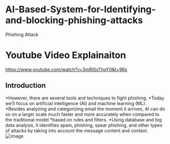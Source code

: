 # AI-Based-System-for-Identifying-and-blocking-phishing-attacks
Phishing Attack

# Youtube Video Explainaiton 
https://www.youtube.com/watch?v=3mRlSsThoY0&t=96s

## Introduction 
*However, there are several tools and techniques to fight phishing. 
*Today we’ll focus on artificial intelligence (AI) and machine learning (ML).
*Besides analyzing and categorizing email the moment it arrives, AI can do so on a larger scale much faster and more accurately when compared to the traditional model *based on rules and filters.
*Using database and big data analysis, it identifies spam, phishing, spear phishing, and other types of attacks by taking into account the message content and context.
![image](https://user-images.githubusercontent.com/91012774/235412336-8afa0a22-6608-4610-a65c-5da83ed33e34.png)

## 
